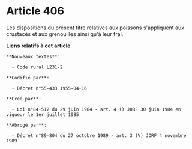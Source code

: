 # Article 406

Les dispositions du présent titre relatives aux poissons s'appliquent aux crustacés et aux grenouilles ainsi qu'à leur frai.

**Liens relatifs à cet article**

	**Nouveaux textes**:

	  - Code rural L231-2

	**Codifié par**:

	  - Décret n°55-433 1955-04-16

	**Créé par**:

	  - Loi n°84-512 du 29 juin 1984 - art. 4 () JORF 30 juin 1984 en vigueur le 1er juillet 1985

	**Abrogé par**:

	  - Décret n°89-804 du 27 octobre 1989 - art. 3 (V) JORF 4 novembre 1989
